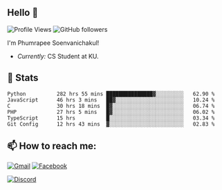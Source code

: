 
<h2>Hello 👋</h2> 

![Profile Views](https://komarev.com/ghpvc/?username=Homiez09&label=Profile%20views&color=0e75b6&style=flat)
![GitHub followers](https://img.shields.io/github/followers/HomieZ09.svg?style=social&label=Follow)


I'm Phumrapee Soenvanichakul!

- <i>Currently:</i> CS Student at KU.

<h2>👀 Stats</h2>

<!--START_SECTION:waka-->

```text
Python          282 hrs 55 mins ███████████████▓░░░░░░░░░   62.90 %
JavaScript      46 hrs 3 mins   ██▓░░░░░░░░░░░░░░░░░░░░░░   10.24 %
C               30 hrs 18 mins  █▓░░░░░░░░░░░░░░░░░░░░░░░   06.74 %
PHP             27 hrs 5 mins   █▓░░░░░░░░░░░░░░░░░░░░░░░   06.02 %
TypeScript      15 hrs          █░░░░░░░░░░░░░░░░░░░░░░░░   03.34 %
Git Config      12 hrs 43 mins  ▓░░░░░░░░░░░░░░░░░░░░░░░░   02.83 %
```

<!--END_SECTION:waka-->

<h2>📫 How to reach me:</h2>

<a href="mailto:phumrapeesoen1@gmail.com">![Gmail](https://img.shields.io/badge/Gmail-D14836?style=for-the-badge&logo=gmail&logoColor=white)</a> 
<a href="https://web.facebook.com/phumrapee.soenvanichakul.3/">![Facebook](https://img.shields.io/badge/Facebook-4267B2?style=for-the-badge&logo=facebook&logoColor=white)</a>

<a href="https://discord.gg/EWnAEUtFVm">![Discord](https://discord.c99.nl/widget/theme-1/297740667784921089.png)</a> 
